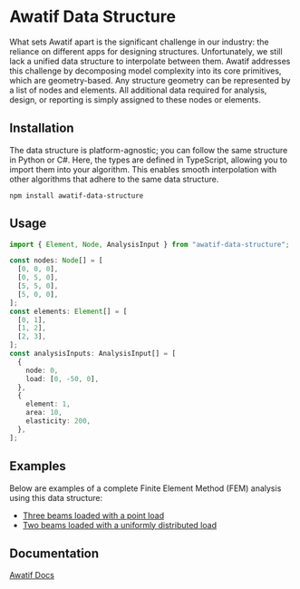 # Awatif Data Structure

What sets Awatif apart is the significant challenge in our industry: the reliance on different apps for designing structures. Unfortunately, we still lack a unified data structure to interpolate between them. Awatif addresses this challenge by decomposing model complexity into its core primitives, which are geometry-based. Any structure geometry can be represented by a list of nodes and elements. All additional data required for analysis, design, or reporting is simply assigned to these nodes or elements.

## Installation

The data structure is platform-agnostic; you can follow the same structure in Python or C#. Here, the types are defined in TypeScript, allowing you to import them into your algorithm. This enables smooth interpolation with other algorithms that adhere to the same data structure.

```
npm install awatif-data-structure
```

## Usage

```typescript
import { Element, Node, AnalysisInput } from "awatif-data-structure";

const nodes: Node[] = [
  [0, 0, 0],
  [0, 5, 0],
  [5, 5, 0],
  [5, 0, 0],
];
const elements: Element[] = [
  [0, 1],
  [1, 2],
  [2, 3],
];
const analysisInputs: AnalysisInput[] = [
  {
    node: 0,
    load: [0, -50, 0],
  },
  {
    element: 1,
    area: 10,
    elasticity: 200,
  },
];
```

## Examples

Below are examples of a complete Finite Element Method (FEM) analysis using this data structure:

- [Three beams loaded with a point load](https://github.com/madil4/awatif/blob/main/awatif-data-structure/examples/bar-analysis.ts)
- [Two beams loaded with a uniformly distributed load](https://github.com/madil4/awatif/blob/main/awatif-data-structure/examples/beam-analysis.ts)

## Documentation

[Awatif Docs](https://awatif.co/awatif-data-structure/)
